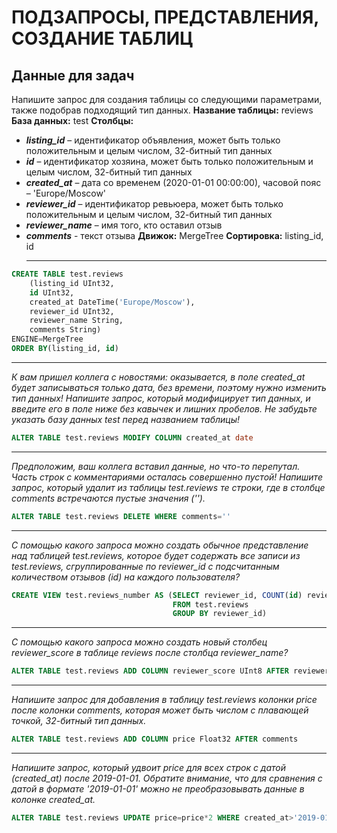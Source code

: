 #  ПОДЗАПРОСЫ, ПРЕДСТАВЛЕНИЯ, СОЗДАНИЕ ТАБЛИЦ
## Данные для задач  
Напишите запрос для создания таблицы со следующими параметрами, также подобрав подходящий тип данных.
**Название таблицы:** reviews
**База данных:** test
**Столбцы:**
- **_listing_id_** – идентификатор объявления, может быть только положительным и целым числом, 32-битный тип данных
- **_id_** – идентификатор хозяина, может быть только положительным и целым числом, 32-битный тип данных
- **_created_at_** – дата со временем (2020-01-01 00:00:00), часовой пояс – 'Europe/Moscow'
- **_reviewer_id_** – идентификатор ревьюера, может быть только положительным и целым числом, 32-битный тип данных
- **_reviewer_name_** – имя того, кто оставил отзыв
- **_comments_** - текст отзыва
**Движок:** MergeTree
**Сортировка:** listing_id, id
  ____________ 
```sql
CREATE TABLE test.reviews
    (listing_id UInt32,    
    id UInt32,    
    created_at DateTime('Europe/Moscow'),   
    reviewer_id UInt32,    
    reviewer_name String,    
    comments String)   
ENGINE=MergeTree
ORDER BY(listing_id, id)
```
__________
*К вам пришел коллега с новостями: оказывается, в поле created_at будет записываться только дата, без времени, поэтому нужно изменить тип данных!
Напишите запрос, который модифицирует тип данных, и введите его в поле ниже без кавычек и лишних пробелов. 
Не забудьте указать базу данных test перед названием таблицы!*
```sql
ALTER TABLE test.reviews MODIFY COLUMN created_at date
```
______
*Предположим, ваш коллега вставил данные, но что-то перепутал. Часть строк с комментариями осталась совершенно пустой! 
Напишите запрос, который удалит из таблицы test.reviews те строки, где в столбце comments встречаются пустые значения ('').*
```sql
ALTER TABLE test.reviews DELETE WHERE comments=''
```
_________
*С помощью какого запроса можно создать обычное представление над таблицей test.reviews, которое будет содержать все записи из test.reviews, 
сгруппированные по reviewer_id с подсчитанным количеством отзывов (id) на каждого пользователя?*
```sql
CREATE VIEW test.reviews_number AS (SELECT reviewer_id, COUNT(id) reviews_count
                                    FROM test.reviews
                                    GROUP BY reviewer_id)
```
__________
*С помощью какого запроса можно создать новый столбец reviewer_score в таблице reviews после столбца reviewer_name?*
```sql
ALTER TABLE test.reviews ADD COLUMN reviewer_score UInt8 AFTER reviewer_name
```
_________
*Напишите запрос для добавления в таблицу test.reviews колонки price после колонки comments, 
которая может быть числом с плавающей точкой, 32-битный тип данных.*
```sql
ALTER TABLE test.reviews ADD COLUMN price Float32 AFTER comments
```
_________
*Напишите запрос, который удвоит price для всех строк с датой (created_at) после 2019-01-01.
Обратите внимание, что для сравнения с датой в формате '2019-01-01' можно не преобразовывать данные в колонке created_at.*
```sql
ALTER TABLE test.reviews UPDATE price=price*2 WHERE created_at>'2019-01-01'
```
